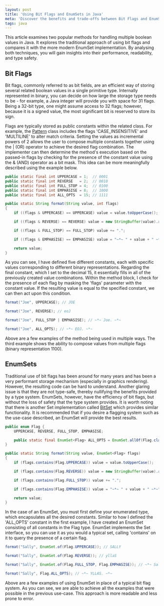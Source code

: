 ```yaml
---
layout: post
title: 'Using Bit Flags and EnumSets in Java'
meta: 'Discover the benefits and trade-offs between Bit Flags and EnumSets in Java with practical examples and performance insights.'
tags: java
---
```


This article examines two popular methods for handling multiple boolean values in Java.
It explores the traditional approach of using bit flags and compares it with the more modern EnumSet implementation.
By analysing both techniques, you will gain insights into their performance, readability, and type safety.

<!--more-->

## Bit Flags

Bit flags, commonly referred to as bit fields, are an efficient way of storing several related boolean values in a single primitive type.
Internally represented in binary, you can decide on how large the storage type needs to be - for example, a Java integer will provide you with space for 31 flags.
Being a 32-bit type, one might assume access to 32 flags; however, because it is a signed value, the most significant bit is reserved to store its sign.

Flags are typically stored as public constants within the related class.
For example, the [Pattern](http://docs.oracle.com/javase/7/docs/api/java/util/regex/Pattern.html) class includes the flags 'CASE_INSENSITIVE' and 'MULTILINE' to alter match criteria.
Setting the values as incremental powers of 2 allows the user to compose multiple constants together using the | (OR) operator to achieve the desired flag combination.
The implementer can then determine the method's execution based on the passed-in flags by checking for the presence of the constant value using the & (AND) operator as a bit mask.
This idea can be more meaningfully described using the example below.

```java
public static final int UPPERCASE = 1;  // 0001
public static final int REVERSE   = 2;  // 0010
public static final int FULL_STOP = 4;  // 0100
public static final int EMPHASISE = 8;  // 1000
public static final int ALL_OPTS  = 15; // 1111

public static String format(String value, int flags)
{
    if ((flags & UPPERCASE) == UPPERCASE) value = value.toUpperCase();

    if ((flags & REVERSE) == REVERSE) value = new StringBuffer(value).reverse().toString();

    if ((flags & FULL_STOP) == FULL_STOP) value += ".";

    if ((flags & EMPHASISE) == EMPHASISE) value = "~*~ " + value + " ~*~";

    return value;
}
```

As you can see, I have defined five different constants, each with specific values corresponding to different binary representations.
Regarding the final constant, which I set to the decimal 15, it essentially fills in all of the previously created value combinations.
Within the method block, I check for the presence of each flag by masking the 'flags' parameter with the constant value.
If the resulting value is equal to the specified constant, we can then act upon this condition.

```java
format("Joe", UPPERCASE); // JOE

format("Joe", REVERSE); // eoJ

format("Joe", FULL_STOP | EMPHASISE); // ~*~ Joe. ~*~

format("Joe", ALL_OPTS); // ~*~ EOJ. ~*~
```

Above are a few examples of the method being used in multiple ways.
The third example shows the ability to compose values from multiple flags (binary representation 1100).

## EnumSets

Traditional use of bit flags has been around for many years and has been a very performant storage mechanism (especially in graphics rendering).
However, the resulting code can be hard to understand.
Another glaring issue is that they are not type-safe, thereby nullifying the benefits provided by a type system.
EnumSets, however, have the efficiency of bit flags, but without the loss of safety that the type system provides.
It is worth noting that there is another Set implementation called [BitSet](http://docs.oracle.com/javase/7/docs/api/java/util/BitSet.html) which provides similar functionality.
It is recommended that if you desire a flagging system such as the use-case described, an EnumSet will provide the best results.

```java
public enum Flag {
    UPPERCASE, REVERSE, FULL_STOP, EMPHASISE;

    public static final EnumSet<Flag> ALL_OPTS = EnumSet.allOf(Flag.class);
}
```

```java
public static String format(String value, EnumSet<Flag> flags)
{
    if (flags.contains(Flag.UPPERCASE)) value = value.toUpperCase();

    if (flags.contains(Flag.REVERSE)) value = new StringBuffer(value).reverse().toString();

    if (flags.contains(Flag.FULL_STOP)) value += ".";

    if (flags.contains(Flag.EMPHASISE)) value = "~*~ " + value + " ~*~";

    return value;
}
```

In the case of an EnumSet, you must first define your enumerated type, which encapsulates all the desired constants.
Similar to how I defined the 'ALL_OPTS' constant in the first example, I have created an EnumSet consisting of all constants in the Flag type.
EnumSet implements the Set interface, so you can use it as you would a typical set, calling 'contains' on it to query the presence of a certain flag.

```java
format("Sally", EnumSet.of(Flag.UPPERCASE)); // SALLY

format("Sally", EnumSet.of(Flag.REVERSE)); // yllaS

format("Sally", EnumSet.of(Flag.FULL_STOP, Flag.EMPHASISE)); // ~*~ Sally. ~*~

format("Sally", Flag.ALL_OPTS); // ~*~ YLLAS. ~*~
```

Above are a few examples of using EnumSet in place of a typical bit flag system.
As you can see, we are able to achieve all the examples that were possible in the previous use-case.
This approach is more readable and less prone to error.
